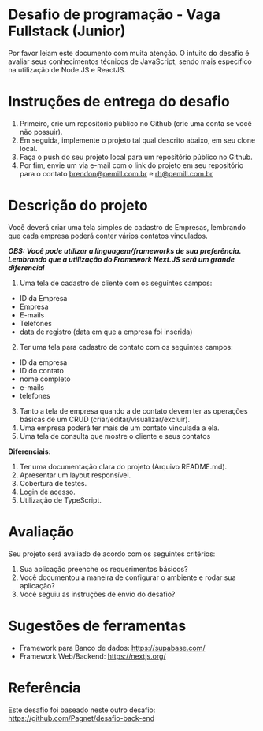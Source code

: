 # Desafio de programação - Vaga Fullstack (Junior)

Por favor leiam este documento com muita atenção. O intuito do desafio é avaliar seus conhecimentos técnicos de JavaScript, sendo mais específico na utilização de Node.JS e ReactJS.

# Instruções de entrega do desafio
1. Primeiro, crie um repositório público no Github (crie uma conta se você não possuir).
2. Em seguida, implemente o projeto tal qual descrito abaixo, em seu clone local.
3. Faça o push do seu projeto local para um repositório público no Github.
4. Por fim, envie um via e-mail com o link do projeto em seu repositório para o contato brendon@pemill.com.br e rh@pemill.com.br

# Descrição do projeto
Você deverá criar uma tela simples de cadastro de Empresas, lembrando que cada empresa poderá conter vários contatos vinculados. 

***OBS: Você pode utilizar a linguagem/frameworks de sua preferência. Lembrando que a utilização do Framework Next.JS será um grande diferencial***

1. Uma tela de cadastro de cliente com os seguintes campos:
* ID da Empresa
* Empresa
* E-mails
* Telefones
* data de registro (data em que a empresa foi inserida)

2. Ter uma tela para cadastro de contato com os seguintes campos:
* ID da empresa 
* ID do contato
* nome completo
* e-mails
* telefones

3. Tanto a tela de empresa quando a de contato devem ter as operações básicas de um CRUD (criar/editar/visualizar/excluir).
4. Uma empresa poderá ter mais de um contato vinculada a ela.
5. Uma tela de consulta que mostre o cliente e seus contatos


**Diferenciais:**

1. Ter uma documentação clara do projeto (Arquivo README.md).
2. Apresentar um layout responsível.
3. Cobertura de testes.
4. Login de acesso.
5. Utilização de TypeScript.

# Avaliação

Seu projeto será avaliado de acordo com os seguintes critérios:

1. Sua aplicação preenche os requerimentos básicos?
2. Você documentou a maneira de configurar o ambiente e rodar sua aplicação?
3. Você seguiu as instruções de envio do desafio?


# Sugestões de ferramentas #
* Framework para Banco de dados: https://supabase.com/
* Framework Web/Backend: https://nextjs.org/

# Referência
Este desafio foi baseado neste outro desafio: https://github.com/Pagnet/desafio-back-end
